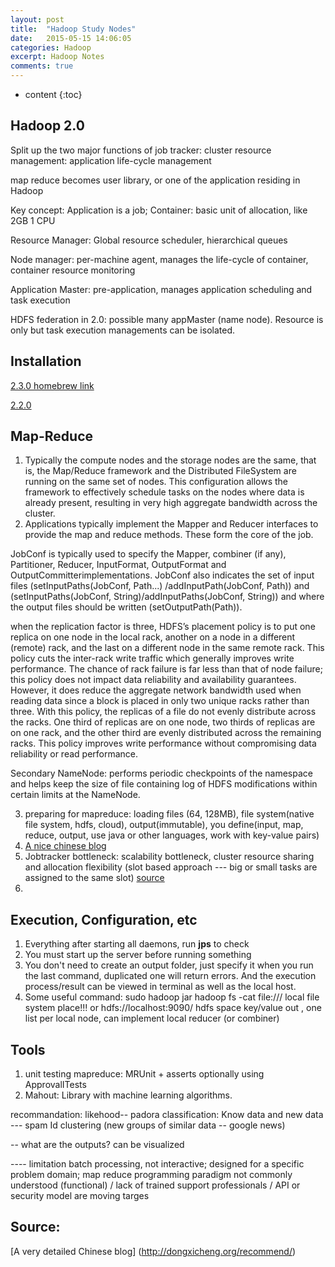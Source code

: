 ```yaml
---
layout: post
title:  "Hadoop Study Nodes"
date:   2015-05-15 14:06:05
categories: Hadoop
excerpt: Hadoop Notes
comments: true
---
```


* content
{:toc}

## Hadoop 2.0
Split up the two major functions of job tracker:
cluster resource management: application life-cycle management

map reduce becomes user library, or one of the application residing in Hadoop

Key concept: Application is a job; Container: basic unit of allocation, like 2GB 1 CPU

Resource Manager: Global resource scheduler, hierarchical queues

Node manager: per-machine agent, manages the life-cycle of container, container resource monitoring

Application Master: pre-application, manages application scheduling and task execution

HDFS federation in 2.0: possible many appMaster (name node). Resource is only but task execution managements can be isolated. 


## Installation
[2.3.0 homebrew link](http://glebche.appspot.com/static/hadoop-ecosystem/hadoop-hive-tutorial.html)

[2.2.0](http://importantfish.com/how-to-install-hadoop-on-mac-os-x/)

## Map-Reduce

1. Typically the compute nodes and the storage nodes are the same, that is, the Map/Reduce framework and the Distributed FileSystem are running on the same set of nodes. This configuration allows the framework to effectively schedule tasks on the nodes where data is already present, resulting in very high aggregate bandwidth across the cluster.
2. Applications typically implement the Mapper and Reducer interfaces to provide the map and reduce methods. These form the core of the job.

JobConf is typically used to specify the Mapper, combiner (if any), Partitioner, Reducer, InputFormat, OutputFormat and OutputCommitterimplementations. JobConf also indicates the set of input files (setInputPaths(JobConf, Path...) /addInputPath(JobConf, Path)) and (setInputPaths(JobConf, String)/addInputPaths(JobConf, String)) and where the output files should be written (setOutputPath(Path)).

when the replication factor is three, HDFS’s placement policy is to put one replica on one node in the local rack, another on a node in a different (remote) rack, and the last on a different node in the same remote rack. This policy cuts the inter-rack write traffic which generally improves write performance. The chance of rack failure is far less than that of node failure; this policy does not impact data reliability and availability guarantees. However, it does reduce the aggregate network bandwidth used when reading data since a block is placed in only two unique racks rather than three. With this policy, the replicas of a file do not evenly distribute across the racks. One third of replicas are on one node, two thirds of replicas are on one rack, and the other third are evenly distributed across the remaining racks. This policy improves write performance without compromising data reliability or read performance.

Secondary NameNode: performs periodic checkpoints of the namespace and helps keep the size of file containing log of HDFS modifications within certain limits at the NameNode.

3. preparing for mapreduce: loading files (64, 128MB), file system(native file system, hdfs, cloud), output(immutable), you define(input, map, reduce, output, use java or other languages, work with key-value pairs)
4. [A nice chinese blog](http://www.cnblogs.com/sharpxiajun/p/3151395.html)
5. Jobtracker bottleneck: scalability bottleneck, cluster resource sharing and allocation flexibility (slot based approach --- big or small tasks are assigned to the same slot) [source](http://www.slideshare.net/martyhall/hadoop-tutorial-mapreduce-part-6-job-execution-on-yarn) 
6. 


## Execution, Configuration, etc

1. Everything after starting all daemons, run **jps** to check
2. You must start up the server before running something
3. You don't need to create an output folder, just specify it when you run the last command, duplicated one will return errors. And the execution process/result can be viewed in terminal as well as the local host. 
4. Some useful command:
sudo hadoop jar <jarFileName> <method> <fromDir> <toDir>
hadoop fs -cat file:///      local file system place!!!
or hdfs://localhost:9090/   hdfs space
key/value out , one list per local node, can implement local reducer (or combiner)

## Tools

1. unit testing mapreduce: MRUnit + asserts optionally using ApprovalITests
2. Mahout: Library with machine learning algorithms.

recommandation: likehood-- padora
classification: Know data and new data --- spam Id
clustering (new groups of similar data -- google news)

-- what are the outputs?
can be visualized

---- limitation
batch processing, not interactive; designed for a specific problem domain; map reduce programming paradigm not commonly understood (functional) / lack of trained support professionals / API or security model are moving targes

## Source: 
[A very detailed Chinese blog] (http://dongxicheng.org/recommend/)
